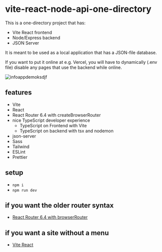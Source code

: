 # vite-react-node-api-one-directory

This is a one-directory project that has:

- Vite React frontend
- Node/Express backend
- JSON Server

It is meant to be used as a local application that has a JSON-file database.

If you want to put it online at e.g. Vercel, you will have to dynamically (.env file) disable any pages that use the backend while online.

![infoappdemoksdjf](https://github.com/edwardtanguay/vite-api-one-directory/assets/446574/0ef5beb4-4a81-44cb-933a-80f2be8b5c85)

## features

- Vite
- React
- React Router 6.4 with createBrowserRouter
- nice TypeScript developer experience
    - TypeScript on Frontend with Vite
    - TypeScript on backend with tsx and nodemon
- json-server
- Sass
- Tailwind
- ESLint
- Prettier

## setup

- `npm i`
- `npm run dev`

## if you want the older router syntax

- [React Router 6.4 with browserRouter](https://github.com/edwardtanguay/vite-react-menu-browserrouter)

## if you want a site without a menu

- [Vite React](https://github.com/edwardtanguay/vite-react)
